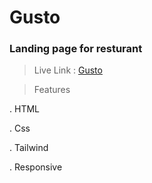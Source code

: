 # Gusto
### Landing page for resturant

> Live Link : <a href="https://devoahmedismail.github.io/Gusto/" method="_blank">Gusto</a>

> Features

. HTML

. Css

. Tailwind

. Responsive
